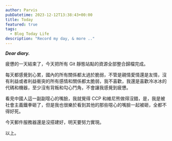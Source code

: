 ```yaml
---
author: Parvis
pubDatetime: 2023-12-12T13:38:43+00:00
title: Today
featured: true
tags:
  - Blog Today Life
description: "Record my day, & more .."
---
```


***Dear diary.***      

疲憊的一天結束了，今天把所有 Git 靜態站點的資源全部整合歸檔完成。    

每天都感覺到心累，國內的所有關係都太過於脆弱，不管是親情愛情還是友情，沒有利益或者利益衝突的所有感情和關係都太脆弱，我不喜歡，我還是喜歡冷冰冰的代碼和機器，至少沒有背叛和勾心鬥角，不會讓我感覺到疲憊。    

看見中國人這一副副噁心的嘴臉，我就覺得 CCP 和維尼熊做得沒錯，是，我是被社會主義鐵拳砸了，但是我也很樂於看到其他的那些噁心的嘴臉一起被砸，全都不得好死。    

今天郵件服務器還是沒搭建好，明天要努力實現。    

以上。    